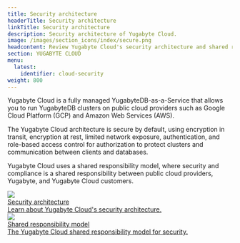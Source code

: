 ```yaml
---
title: Security architecture
headerTitle: Security architecture
linkTitle: Security architecture
description: Security architecture of Yugabyte Cloud.
image: /images/section_icons/index/secure.png
headcontent: Review Yugabyte Cloud's security architecture and shared responsibility model.
section: YUGABYTE CLOUD
menu:
  latest:
    identifier: cloud-security
weight: 800
---
```


Yugabyte Cloud is a fully managed YugabyteDB-as-a-Service that allows you to run YugabyteDB clusters on public cloud providers such as Google Cloud Platform (GCP) and Amazon Web Services (AWS).

The Yugabyte Cloud architecture is secure by default, using encryption in transit, encryption at rest, limited network exposure, authentication, and role-based access control for authorization to protect clusters and communication between clients and databases.

Yugabyte Cloud uses a shared responsibility model, where security and compliance is a shared responsibility between public cloud providers, Yugabyte, and Yugabyte Cloud customers.

<div class="row">
  <div class="col-12 col-md-6 col-lg-12 col-xl-6">
    <a class="section-link icon-offset" href="cloud-security-features/">
      <div class="head">
        <img class="icon" src="/images/section_icons/secure/checklist.png" aria-hidden="true" />
        <div class="title">Security architecture</div>
      </div>
      <div class="body">
        Learn about Yugabyte Cloud's security architecture.
      </div>
    </a>
  </div>

  <div class="col-12 col-md-6 col-lg-12 col-xl-6">
    <a class="section-link icon-offset" href="shared-responsibility/">
      <div class="head">
        <img class="icon" src="/images/section_icons/secure/grant-permissions.png" aria-hidden="true" />
        <div class="title">Shared responsibility model</div>
      </div>
      <div class="body">
        The Yugabyte Cloud shared responsibility model for security.
      </div>
    </a>
  </div>

</div>

